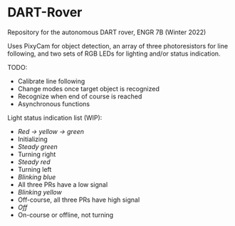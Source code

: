 # DART-Rover
Repository for the autonomous DART rover, ENGR 7B (Winter 2022)

Uses PixyCam for object detection, an array of three photoresistors for line following, and two sets of RGB LEDs for lighting and/or status indication.

TODO:
- Calibrate line following
- Change modes once target object is recognized
- Recognize when end of course is reached
- Asynchronous functions

Light status indication list (WIP):
 - *Red -> yellow -> green*
  - Initializing
 - *Steady green*
  - Turning right
 - *Steady red*
  - Turning left
 - *Blinking blue*
  - All three PRs have a low signal
 - *Blinking yellow*
  - Off-course, all three PRs have high signal
 - *Off*
  - On-course or offline, not turning
